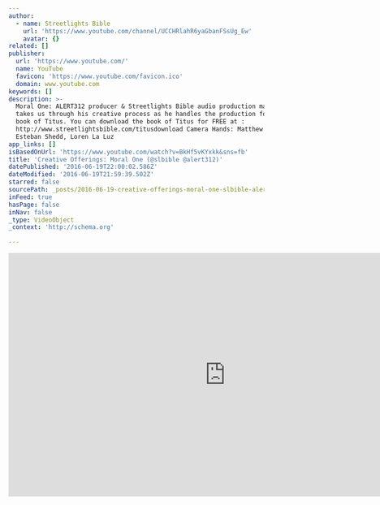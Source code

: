 ```yaml
---
author:
  - name: Streetlights Bible
    url: 'https://www.youtube.com/channel/UCCHRlahR6yaGbanFSsUg_Ew'
    avatar: {}
related: []
publisher:
  url: 'https://www.youtube.com/'
  name: YouTube
  favicon: 'https://www.youtube.com/favicon.ico'
  domain: www.youtube.com
keywords: []
description: >-
  Moral One: ALERT312 producer & Streetlights Bible audio production manager
  takes us through his creative process as he handles the production for the
  book of Titus. You can download the book of Titus for FREE at :
  http://www.streetlightsbible.com/titusdownload Camera Hands: Matthew Bowie,
  Esteban Shedd, Loren La Luz
app_links: []
isBasedOnUrl: 'https://www.youtube.com/watch?v=BkHf5vKYxkk&sns=fb'
title: 'Creative Offerings: Moral One (@slbible @alert312)'
datePublished: '2016-06-19T22:00:02.586Z'
dateModified: '2016-06-19T21:59:39.502Z'
starred: false
sourcePath: _posts/2016-06-19-creative-offerings-moral-one-slbible-alert312.md
inFeed: true
hasPage: false
inNav: false
_type: VideoObject
_context: 'http://schema.org'

---
```

<iframe src="https://cdn.embedly.com/widgets/media.html?src=https%3A%2F%2Fwww.youtube.com%2Fembed%2FBkHf5vKYxkk%3Ffeature%3Doembed&amp;url=http%3A%2F%2Fwww.youtube.com%2Fwatch%3Fv%3DBkHf5vKYxkk&amp;image=https%3A%2F%2Fi.ytimg.com%2Fvi%2FBkHf5vKYxkk%2Fhqdefault.jpg&amp;key=b7d04c9b404c499eba89ee7072e1c4f7&amp;type=text%2Fhtml&amp;schema=youtube" width="854" height="480" scrolling="no" frameborder="0" allowfullscreen="" style=""></iframe>